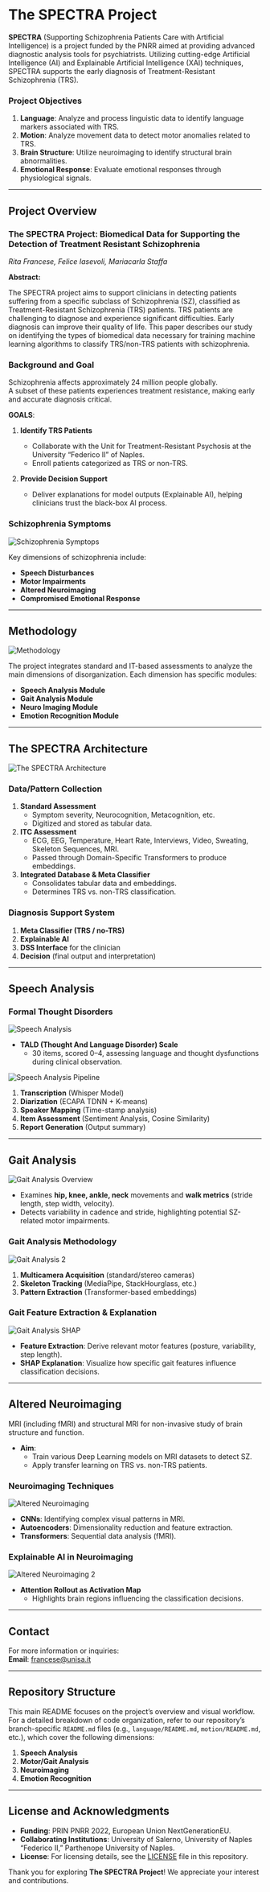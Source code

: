 # The SPECTRA Project

**SPECTRA** (Supporting Schizophrenia Patients Care with Artificial Intelligence) is a project funded by the PNRR aimed at providing advanced diagnostic analysis tools for psychiatrists. Utilizing cutting-edge Artificial Intelligence (AI) and Explainable Artificial Intelligence (XAI) techniques, SPECTRA supports the early diagnosis of Treatment-Resistant Schizophrenia (TRS).

### Project Objectives

1. **Language**: Analyze and process linguistic data to identify language markers associated with TRS.
2. **Motion**: Analyze movement data to detect motor anomalies related to TRS.
3. **Brain Structure**: Utilize neuroimaging to identify structural brain abnormalities.
4. **Emotional Response**: Evaluate emotional responses through physiological signals.

---

## Project Overview

### The SPECTRA Project: Biomedical Data for Supporting the Detection of Treatment Resistant Schizophrenia

*Rita Francese, Felice Iasevoli, Mariacarla Staffa*

**Abstract:**

The SPECTRA project aims to support clinicians in detecting patients suffering from a specific subclass of Schizophrenia (SZ), classified as Treatment-Resistant Schizophrenia (TRS) patients. TRS patients are challenging to diagnose and experience significant difficulties. Early diagnosis can improve their quality of life. This paper describes our study on identifying the types of biomedical data necessary for training machine learning algorithms to classify TRS/non-TRS patients with schizophrenia.

### Background and Goal

Schizophrenia affects approximately 24 million people globally.  
A subset of these patients experiences treatment resistance, making early and accurate diagnosis critical.

**GOALS**:

1. **Identify TRS Patients**  
   - Collaborate with the Unit for Treatment-Resistant Psychosis at the University “Federico II” of Naples.  
   - Enroll patients categorized as TRS or non-TRS.

2. **Provide Decision Support**  
   - Deliver explanations for model outputs (Explainable AI), helping clinicians trust the black-box AI process.


### Schizophrenia Symptoms

![Schizophrenia Symptops](assests/images/schizophrenia_symptops.png)

Key dimensions of schizophrenia include:
- **Speech Disturbances**  
- **Motor Impairments**  
- **Altered Neuroimaging**  
- **Compromised Emotional Response**

---

## Methodology

![Methodology](assests/images/methodology.png)

The project integrates standard and IT-based assessments to analyze the main dimensions of disorganization. Each dimension has specific modules:

- **Speech Analysis Module**  
- **Gait Analysis Module**  
- **Neuro Imaging Module**  
- **Emotion Recognition Module**

---

## The SPECTRA Architecture 


![The SPECTRA Architecture](assests/images/the_spectra_architecture.png)

### Data/Pattern Collection

1. **Standard Assessment**  
   - Symptom severity, Neurocognition, Metacognition, etc.  
   - Digitized and stored as tabular data.
2. **ITC Assessment**  
   - ECG, EEG, Temperature, Heart Rate, Interviews, Video, Sweating, Skeleton Sequences, MRI.  
   - Passed through Domain-Specific Transformers to produce embeddings.
3. **Integrated Database & Meta Classifier**  
   - Consolidates tabular data and embeddings.  
   - Determines TRS vs. non-TRS classification.


### Diagnosis Support System

1. **Meta Classifier (TRS / no-TRS)**  
2. **Explainable AI**  
3. **DSS Interface** for the clinician  
4. **Decision** (final output and interpretation)

---

## Speech Analysis

### Formal Thought Disorders

![Speech Analysis](assests/images/speech_analysis.png)

- **TALD (Thought And Language Disorder) Scale**  
  - 30 items, scored 0–4, assessing language and thought dysfunctions during clinical observation.


![Speech Analysis Pipeline](assests/images/speech_pipeline.png)

1. **Transcription** (Whisper Model)  
2. **Diarization** (ECAPA TDNN + K-means)  
3. **Speaker Mapping** (Time-stamp analysis)  
4. **Item Assessment** (Sentiment Analysis, Cosine Similarity)  
5. **Report Generation** (Output summary)

---

## Gait Analysis

![Gait Analysis Overview](assests/images/gait_analysis.png)

- Examines **hip, knee, ankle, neck** movements and **walk metrics** (stride length, step width, velocity).
- Detects variability in cadence and stride, highlighting potential SZ-related motor impairments.

### Gait Analysis Methodology

![Gait Analysis 2](assests/images/gait_analysis_2.png)
1. **Multicamera Acquisition** (standard/stereo cameras)
2. **Skeleton Tracking** (MediaPipe, StackHourglass, etc.)
3. **Pattern Extraction** (Transformer-based embeddings)

### Gait Feature Extraction & Explanation

![Gait Analysis SHAP](assests/images/gait_analysis_shap.png)

- **Feature Extraction**: Derive relevant motor features (posture, variability, step length).
- **SHAP Explanation**: Visualize how specific gait features influence classification decisions.

---

## Altered Neuroimaging

MRI (including fMRI) and structural MRI for non-invasive study of brain structure and function.

- **Aim**:  
  - Train various Deep Learning models on MRI datasets to detect SZ.  
  - Apply transfer learning on TRS vs. non-TRS patients.

### Neuroimaging Techniques

![Altered Neuroimaging](assests/images/altered_neuroimaging.png)

- **CNNs**: Identifying complex visual patterns in MRI.  
- **Autoencoders**: Dimensionality reduction and feature extraction.  
- **Transformers**: Sequential data analysis (fMRI).

### Explainable AI in Neuroimaging

![Altered Neuroimaging 2](assests/images/altered_neuroimaging_2.png)

- **Attention Rollout as Activation Map**  
  - Highlights brain regions influencing the classification decisions.

---

## Contact

For more information or inquiries:  
**Email**: [francese@unisa.it](mailto:francese@unisa.it)

---

## Repository Structure

This main README focuses on the project’s overview and visual workflow. For a detailed breakdown of code organization, refer to our repository’s branch-specific `README.md` files (e.g., `language/README.md`, `motion/README.md`, etc.), which cover the following dimensions:

1. **Speech Analysis**  
2. **Motor/Gait Analysis**  
3. **Neuroimaging**  
4. **Emotion Recognition**

---

## License and Acknowledgments

- **Funding**: PRIN PNRR 2022, European Union NextGenerationEU.  
- **Collaborating Institutions**: University of Salerno, University of Naples “Federico II,” Parthenope University of Naples.  
- **License**: For licensing details, see the [LICENSE](LICENSE) file in this repository.

Thank you for exploring **The SPECTRA Project**! We appreciate your interest and contributions. 

